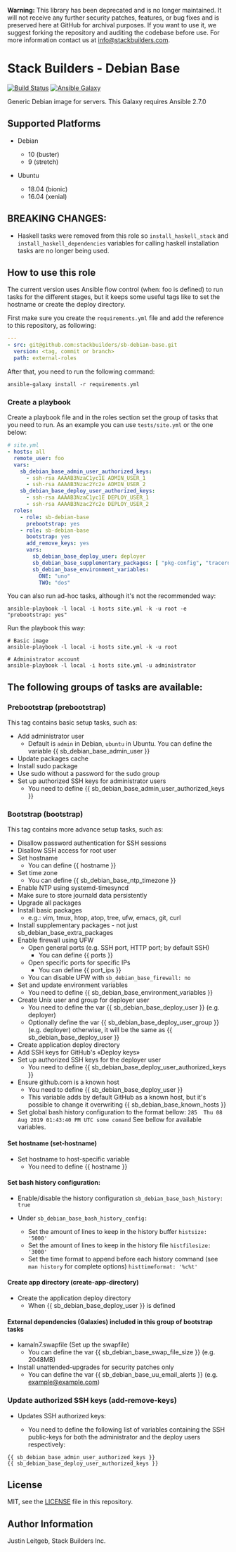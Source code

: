 **Warning:** This library has been deprecated and is no longer maintained. It will not receive any further security patches, features, or bug fixes and is preserved here at GitHub for archival purposes. If you want to use it, we suggest forking the repository and auditing the codebase before use. For more information contact us at info@stackbuilders.com.

# Stack Builders - Debian Base

[![Build Status](https://travis-ci.org/stackbuilders/sb-debian-base.svg?branch=master)](https://travis-ci.org/stackbuilders/sb-debian-base)
[![Ansible Galaxy](https://img.shields.io/badge/role-sb--debian--base-blue.svg)](https://galaxy.ansible.com/stackbuilders/sb-debian-base/)

Generic Debian image for servers. This Galaxy requires Ansible 2.7.0

## Supported Platforms

- Debian
  - 10 (buster)
  - 9  (stretch)

- Ubuntu
  - 18.04 (bionic)
  - 16.04 (xenial)

## BREAKING CHANGES:
* Haskell tasks were removed from this role so `install_haskell_stack` and
  `install_haskell_dependencies` variables for calling haskell installation
  tasks are no longer being used.

## How to use this role
The current version uses Ansible flow control (when: foo is defined) to run 
tasks for the different stages, but it keeps some useful tags like to set the
hostname or create the deploy directory.

First make sure you create the `requirements.yml` file and add the reference
to this repository, as following:
```yaml
---
- src: git@github.com:stackbuilders/sb-debian-base.git
  version: <tag, commit or branch>
  path: external-roles
```
After that, you need to run the following command:
```
ansible-galaxy install -r requirements.yml
```

### Create a playbook
Create a playbook file and in the roles section set the group of tasks that
you need to run. As an example you can use `tests/site.yml` or the one below:

```yaml
# site.yml
- hosts: all
  remote_user: foo
  vars:
    sb_debian_base_admin_user_authorized_keys:
      - ssh-rsa AAAAB3NzaC1yc1E ADMIN_USER_1
      - ssh-rsa AAAAB3Nzac2Yc2e ADMIN_USER_2
    sb_debian_base_deploy_user_authorized_keys:
      - ssh-rsa AAAAB3NzaC1yc1E DEPLOY_USER_1
      - ssh-rsa AAAAB3Nzac2Yc2e DEPLOY_USER_2
  roles:
    - role: sb-debian-base
      prebootstrap: yes
    - role: sb-debian-base
      bootstrap: yes
      add_remove_keys: yes
      vars:
        sb_debian_base_deploy_user: deployer
        sb_debian_base_supplementary_packages: [ "pkg-config", "traceroute" ]
        sb_debian_base_environment_variables:
          ONE: "uno"
          TWO: "dos"
```

You can also run ad-hoc tasks, although it's not the recommended way:
```
ansible-playbook -l local -i hosts site.yml -k -u root -e "prebootstrap: yes"
```

Run the playbook this way:
```
# Basic image
ansible-playbook -l local -i hosts site.yml -k -u root

# Administrator account
ansible-playbook -l local -i hosts site.yml -u administrator
```

## The following groups of tasks are available:

### Prebootstrap (prebootstrap)
This tag contains basic setup tasks, such as:
- Add administrator user
    - Default is `admin` in Debian, `ubuntu` in Ubuntu. You can define
      the variable {{ sb_debian_base_admin_user }}
- Update packages cache
- Install sudo package
- Use sudo without a password for the sudo group
- Set up authorized SSH keys for administrator users
    - You need to define {{ sb_debian_base_admin_user_authorized_keys }}

### Bootstrap (bootstrap)
This tag contains more advance setup tasks, such as:

- Disallow password authentication for SSH sessions
- Disallow SSH access for root user
- Set hostname
    - You can define {{ hostname }}
- Set time zone
    - You can define {{ sb_debian_base_ntp_timezone }}
- Enable NTP using systemd-timesyncd
- Make sure to store journald data persistently
- Upgrade all packages
- Install basic packages
    - e.g.: vim, tmux, htop, atop, tree, ufw, emacs, git, curl
- Install supplementary packages - not just sb_debian_base_extra_packages
- Enable firewall using UFW
    - Open general ports (e.g. SSH port, HTTP port; by default SSH)
        - You can define {{ ports }}
    - Open specific ports for specific IPs
        - You can define {{ port_ips }}
    - You can disable UFW with `sb_debian_base_firewall: no`
- Set and update environment variables
    - You need to define {{ sb_debian_base_environment_variables }}
- Create Unix user and group for deployer user
    - You need to define the var {{ sb_debian_base_deploy_user }}
      (e.g. deployer)
    - Optionally define the var {{ sb_debian_base_deploy_user_group }}
      (e.g. deployer) otherwise, it will be the same as
      {{ sb_debian_base_deploy_user }}
- Create application deploy directory
- Add SSH keys for GitHub's «Deploy keys»
- Set up authorized SSH keys for the deployer user
    - You need to define {{ sb_debian_base_deploy_user_authorized_keys }}
- Ensure github.com is a known host
    - You need to define {{ sb_debian_base_deploy_user }}
    - This variable adds by default GitHub as a known host, but it's possible
      to change it overwriting {{ sb_debian_base_known_hosts }}
- Set global bash history configuration to the format bellow:
    `285  Thu 08 Aug 2019 01:43:40 PM UTC some comand`
    See bellow for available variables.

#### Set hostname (set-hostname)
- Set hostname to host-specific variable
    - You need to define {{ hostname }}

#### Set bash history configuration:
- Enable/disable the history configuration
  `sb_debian_base_bash_history: true`
    
- Under `sb_debian_base_bash_history_config:`
  - Set the amount of lines to keep in the history buffer
    `histsize: '5000'`
  - Set the amount of lines to keep in the history file
    `histfilesize: '3000'`
  - Set the time format to append before each history command (see
    `man history` for complete options)
    `histtimeformat: '%c%t'`


#### Create app directory (create-app-directory)
- Create the application deploy directory
    - When {{ sb_debian_base_deploy_user }} is defined

#### External dependencies (Galaxies) included in this group of bootstrap tasks
- kamaln7.swapfile (Set up the swapfile)
    - You can define the var {{ sb_debian_base_swap_file_size }} (e.g. 2048MB)
- Install unattended-upgrades for security patches only
    - You can define the var {{ sb_debian_base_uu_email_alerts }} (e.g.
      example@example.com)

### Update authorized SSH keys (add-remove-keys)
- Updates SSH authorized keys:

    - You need to define the following list of variables containing the SSH
      public-keys for both the administrator and the deploy users respectively:

```
{{ sb_debian_base_admin_user_authorized_keys }}
{{ sb_debian_base_deploy_user_authorized_keys }}
```

License
-------

MIT, see the [LICENSE](LICENSE) file in this repository.

Author Information
------------------

Justin Leitgeb, Stack Builders Inc.
